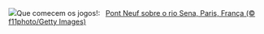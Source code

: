 ![](https://www.bing.com/th?id=OHR.PontNeuf_PT-BR6985503586_UHD.jpg&w=1000)Que comecem os jogos!:&nbsp;&ensp;[Pont Neuf sobre o rio Sena, Paris, França (© f11photo/Getty Images)](https://www.bing.com/th?id=OHR.PontNeuf_PT-BR6985503586_UHD.jpg)
<br><br/>
